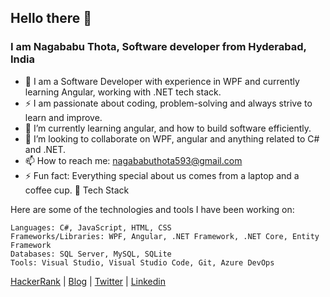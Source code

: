 ## Hello there 👋

### I am Nagababu Thota, Software developer from Hyderabad, India

- 🔭 I am a Software Developer with experience in WPF and currently learning Angular, working with .NET tech stack. 
- ⚡ I am passionate about coding, problem-solving and always strive to learn and improve.
- 🌱 I’m currently learning angular, and how to build software efficiently.
- 👯 I’m looking to collaborate on WPF, angular and anything related to C# and .NET.
- 📫 How to reach me: nagababuthota593@gmail.com
- ⚡ Fun fact: Everything special about us comes from a laptop and a coffee cup.
🧰 Tech Stack

Here are some of the technologies and tools I have been working on:

    Languages: C#, JavaScript, HTML, CSS
    Frameworks/Libraries: WPF, Angular, .NET Framework, .NET Core, Entity Framework
    Databases: SQL Server, MySQL, SQLite
    Tools: Visual Studio, Visual Studio Code, Git, Azure DevOps


[HackerRank](https://www.hackerrank.com/n18BQ1A05K3) | [Blog](https://nagababuthota984.hashnode.dev/) | [Twitter](https://twitter.com/nb_thota) | [Linkedin](https://www.linkedin.com/in/nagababu-thota-557173181/)




